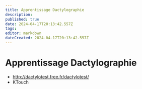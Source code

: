 ```yaml
---
title: Apprentissage Dactylographie
description: 
published: true
date: 2024-04-17T20:13:42.557Z
tags: 
editor: markdown
dateCreated: 2024-04-17T20:13:42.557Z
---
```


# Apprentissage Dactylographie

- <http://dactylotest.free.fr/dactylotest/>
- KTouch
